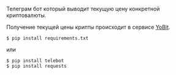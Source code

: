 Телеграм бот который выводит текущую цену конкретной криптовалюты.

Получение текущей цены крипты происходит в сервисе
[YoBit](https://yobit.net/api).

```
$ pip install requirements.txt
```
или
```
$ pip install telebot
$ pip install requests
```




